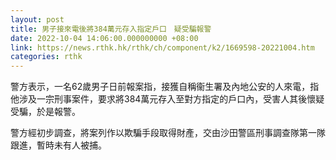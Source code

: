 ```yaml
---
layout: post
title: 男子接來電後將384萬元存入指定戶口　疑受騙報警
date: 2022-10-04 14:06:00.000000000 +08:00
link: https://news.rthk.hk/rthk/ch/component/k2/1669598-20221004.htm
categories: rthk
---
```


警方表示，一名62歲男子日前報案指，接獲自稱衞生署及內地公安的人來電，指他涉及一宗刑事案件，要求將384萬元存入至對方指定的戶口內，受害人其後懷疑受騙，於是報警。

警方經初步調查，將案列作以欺騙手段取得財產，交由沙田警區刑事調查隊第一隊跟進，暫時未有人被捕。
